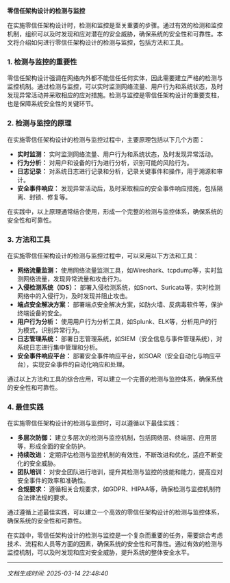**零信任架构设计的检测与监控**

在实施零信任架构设计时，检测和监控是至关重要的步骤。通过有效的检测和监控机制，组织可以及时发现和应对潜在的安全威胁，确保系统的安全性和可靠性。本文将介绍如何进行零信任架构设计的检测与监控，包括方法和工具。

### 1. 检测与监控的重要性

零信任架构设计强调在网络内外都不能信任任何实体，因此需要建立严格的检测与监控机制。通过检测与监控，可以实时监测网络流量、用户行为和系统状态，及时发现异常活动并采取相应的应对措施。检测与监控是零信任架构设计的重要支柱，也是保障系统安全性的关键环节。

### 2. 检测与监控的原理

在实施零信任架构设计的检测与监控过程中，主要原理包括以下几个方面：

- **实时监测：** 实时监测网络流量、用户行为和系统状态，及时发现异常活动。
- **行为分析：** 对用户和设备的行为进行分析，识别可能的风险行为。
- **日志记录：** 对系统日志进行记录和分析，记录关键事件和操作，用于溯源和审计。
- **安全事件响应：** 发现异常活动后，及时采取相应的安全事件响应措施，包括隔离、封锁、修复等。

在实践中，以上原理通常结合使用，形成一个完整的检测与监控体系，确保系统的安全性和可靠性。

### 3. 方法和工具

在实施零信任架构设计的检测与监控过程中，可以采用以下方法和工具：

- **网络流量监测：** 使用网络流量监测工具，如Wireshark、tcpdump等，实时监测网络流量，发现异常流量和攻击行为。
- **入侵检测系统（IDS）：** 部署入侵检测系统，如Snort、Suricata等，实时检测网络中的入侵行为，及时发现并阻止攻击。
- **端点安全解决方案：** 部署端点安全解决方案，如防火墙、反病毒软件等，保护终端设备的安全。
- **用户行为分析：** 使用用户行为分析工具，如Splunk、ELK等，分析用户的行为模式，识别异常行为。
- **日志管理系统：** 部署日志管理系统，如SIEM（安全信息与事件管理系统），对系统日志进行集中管理和分析。
- **安全事件响应平台：** 部署安全事件响应平台，如SOAR（安全自动化与响应平台），实现安全事件的自动化响应和处理。

通过以上方法和工具的综合应用，可以建立一个完善的检测与监控体系，确保系统的安全性和可靠性。

### 4. 最佳实践

在实施零信任架构设计的检测与监控时，可以遵循以下最佳实践：

- **多层次防御：** 建立多层次的检测与监控机制，包括网络层、终端层、应用层等，形成全面的安全防护。
- **持续改进：** 定期评估检测与监控机制的有效性，不断改进和优化，适应不断变化的安全威胁。
- **团队培训：** 对安全团队进行培训，提升其检测与监控的技能和能力，提高应对安全事件的效率和准确性。
- **合规要求：** 遵循相关合规要求，如GDPR、HIPAA等，确保检测与监控机制符合法律法规的要求。

通过遵循上述最佳实践，可以建立一个高效的零信任架构设计的检测与监控体系，确保系统的安全性和可靠性。

在实践中，零信任架构设计的检测与监控是一个复杂而重要的任务，需要综合考虑技术、流程和人员等方面的因素，确保系统的安全性和可靠性。通过有效的检测与监控机制，可以及时发现和应对安全威胁，提升系统的整体安全水平。

---

*文档生成时间: 2025-03-14 22:48:40*
